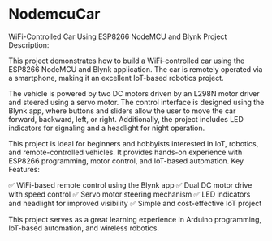 # NodemcuCar
WiFi-Controlled Car Using ESP8266 NodeMCU and Blynk
Project Description:

This project demonstrates how to build a WiFi-controlled car using the ESP8266 NodeMCU and Blynk application. The car is remotely operated via a smartphone, making it an excellent IoT-based robotics project.

The vehicle is powered by two DC motors driven by an L298N motor driver and steered using a servo motor. The control interface is designed using the Blynk app, where buttons and sliders allow the user to move the car forward, backward, left, or right. Additionally, the project includes LED indicators for signaling and a headlight for night operation.

This project is ideal for beginners and hobbyists interested in IoT, robotics, and remote-controlled vehicles. It provides hands-on experience with ESP8266 programming, motor control, and IoT-based automation.
Key Features:

✅ WiFi-based remote control using the Blynk app
✅ Dual DC motor drive with speed control
✅ Servo motor steering mechanism
✅ LED indicators and headlight for improved visibility
✅ Simple and cost-effective IoT project

This project serves as a great learning experience in Arduino programming, IoT-based automation, and wireless robotics.
